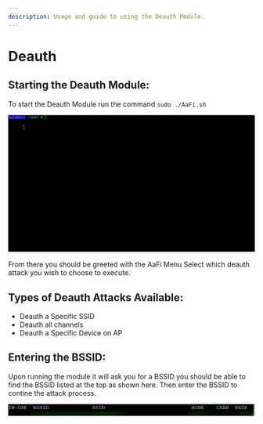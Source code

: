 ```yaml
---
description: Usage and guide to using the Deauth Module.
---
```


# Deauth

## Starting the Deauth Module:

To start the Deauth Module run the command `sudo ./AaFi.sh`

![](../.gitbook/assets/r7etis4b8p.gif)

From there you should be greeted with the AaFi Menu Select which deauth attack you wish to choose to execute. 

## Types of Deauth Attacks Available:

* Deauth a Specific SSID 
* Deauth all channels 
* Deauth a Specific Device on AP 

## Entering the BSSID: 

Upon running the module it will ask you for a BSSID you should be able to find the BSSID listed at the top as shown here. Then enter the BSSID to contine the attack process. 

![](../.gitbook/assets/image%20%283%29.png)

